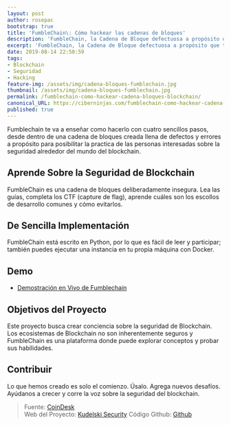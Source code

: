 ```yaml
---
layout: post
author: rosepac
bootstrap: true
title: 'FumbleChain\: Cómo hackear las cadenas de bloques'
description: 'FumbleChain, la Cadena de Bloque defectuosa a propósito que te permite aprender a hackear el blockchain'
excerpt: 'FumbleChain, la Cadena de Bloque defectuosa a propósito que te permite aprender a hackear el blockchain'
date: 2019-08-14 22:50:59
tags:
- Blockchain
- Seguridad
- Hacking
feature-img: /assets/img/cadena-bloques-fumblechain.jpg
thumbnail: /assets/img/cadena-bloques-fumblechain.jpg
permalink: /fumblechain-como-hackear-cadena-bloques-blockchain/
canonical_URL: https://ciberninjas.com/fumblechain-como-hackear-cadena-bloques-blockchain/
published: true
---
```


Fumblechain te va a enseñar como hacerlo con cuatro sencillos pasos, desde dentro de una cadena de bloques creada llena de defectos y errores a propósito para posibilitar la practica de las personas interesadas sobre la seguridad alrededor del mundo del blockchain.

## **Aprende Sobre la Seguridad de Blockchain**

FumbleChain es una cadena de bloques deliberadamente insegura. Lea las guías, completa los CTF (capture de flag), aprende cuáles son los escollos de desarrollo comunes y cómo evitarlos.

## **De Sencilla Implementación**

FumbleChain está escrito en Python, por lo que es fácil de leer y participar; también puedes ejecutar una instancia en tu propia máquina con Docker.

## **Demo**

- [Demostración en Vivo de Fumblechain](https://demo.fumblechain.io/ "Demo de la cadena de bloques preparada para generar errores Fumblechain en vivo: Ciberninjas")

## **Objetivos del Proyecto**

Este proyecto busca crear conciencia sobre la seguridad de Blockchain. Los ecosistemas de Blockchain no son inherentemente seguros y FumbleChain es una plataforma donde puede explorar conceptos y probar sus habilidades.

## **Contribuir**

Lo que hemos creado es solo el comienzo. Úsalo. Agrega nuevos desafíos. Ayúdanos a crecer y corre la voz sobre la seguridad del blockchain.

> Fuente: [CoinDesk](https://www.coindesk.com/meet-fumblechain-the-deliberately-flawed-blockchain "Conoce a FumbleChain, la cadena de bloques deliberadamente defectuosa")  
> Web del Proyecto: [Kudelski Security](https://kudelskisecurity.com/ "Página web de la Empresa que creo el proyecto, el lugar perfecto con el que aprender seguridad dentro del mundo Blockchain o cadena de bloques")
> Código Github: [Github](https://github.com/kudelskisecurity/fumblechain "Enlace del repositorio del código de Fumblechain en la plataforma de Github")